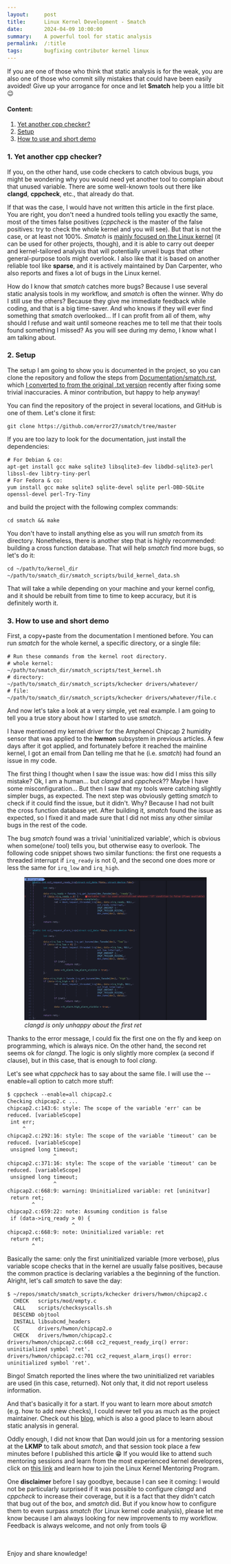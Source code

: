 ```yaml
---
layout:     post
title:      Linux Kernel Development - Smatch
date:       2024-04-09 10:00:00
summary:    A powerful tool for static analysis
permalink:  /:title
tags:       bugfixing contributor kernel linux
---
```


If you are one of those who think that static analysis is for the weak, you are also one of those who commit silly mistakes that could have been easily avoided! Give up your arrogance for once and let **Smatch** help you a little bit :wink:

#### Content:

1. [Yet another cpp checker?](#1-yet-another-cpp-checker)
2. [Setup](#2-setup)
3. [How to use and short demo](#3-how-to-use-and-short-demo)

### 1. Yet another cpp checker?

If you, on the other hand, use code checkers to catch obvious bugs, you might be wondering why you would need yet another tool to complain about that unused variable. There are some well-known tools out there like **clangd**, **cppcheck**, etc., that already do that.

If that was the case, I would have not written this article in the first place. You are right, you don't need a hundred tools telling you exactly the same, most of the times false positives (*cppcheck* is the master of the false positives: try to check the whole kernel and you will see). But that is not the case, or at least not 100%. *Smatch* is <u>mainly focused on the Linux kernel</u> (it can be used for other projects, though), and it is able to carry out deeper and kernel-tailored analysis that will potentially unveil bugs that other general-purpose tools might overlook. I also like that it is based on another reliable tool like **sparse**, and it is actively maintained by Dan Carpenter, who also reports and fixes a lot of bugs in the Linux kernel.

How do I know that *smatch* catches more bugs? Because I use several static analysis tools in my workflow, and *smatch* is often the winner. Why do I still use the others? Because they give me immediate feedback while coding, and that is a big time-saver. And who knows if they  will ever find something that *smatch* overlooked... If I can profit from all of them, why should I refuse and wait until someone reaches me to tell me that their tools found something I missed? As you will see during my demo, I know what I am talking about.

### 2. Setup

The setup I am going to show you is documented in the project, so you can clone the repository and follow the steps from [Documentation/smatch.rst](https://github.com/error27/smatch/blob/master/Documentation/smatch.rst), which [I converted to from the original .txt version](https://lore.kernel.org/all/cca2741a-d7d5-4da4-a158-213787d11b40@moroto.mountain/) recently after fixing some trivial inaccuracies. A minor contribution, but happy to help anyway!

You can find the repository of the project in several locations, and GitHub is one of them. Let's clone it first:

```
git clone https://github.com/error27/smatch/tree/master
```

If you are too lazy to look for the documentation, just install the dependencies:

```
# For Debian & co:
apt-get install gcc make sqlite3 libsqlite3-dev libdbd-sqlite3-perl libssl-dev libtry-tiny-perl
# For Fedora & co:
yum install gcc make sqlite3 sqlite-devel sqlite perl-DBD-SQLite openssl-devel perl-Try-Tiny
```
and build the project with the following complex commands:

```
cd smatch && make
```

You don't have to install anything else as you will run *smatch* from its directory. Nonetheless, there is another step that is highly recommended: building a cross function database. That will help *smatch* find more bugs, so let's do it:

```
cd ~/path/to/kernel_dir
~/path/to/smatch_dir/smatch_scripts/build_kernel_data.sh
```

That will take a while depending on your machine and your kernel config, and it should be rebuilt from time to time to keep accuracy, but it is definitely worth it.

### 3. How to use and short demo

First, a copy+paste from the documentation I mentioned before. You can run *smatch* for the whole kernel, a specific directory, or a single file:

```
# Run these commands from the kernel root directory.
# whole kernel:
~/path/to/smatch_dir/smatch_scripts/test_kernel.sh
# directory:
~/path/to/smatch_dir/smatch_scripts/kchecker drivers/whatever/
# file:
~/path/to/smatch_dir/smatch_scripts/kchecker drivers/whatever/file.c
```

And now let's take a look at a very simple, yet real example. I am going to tell you a true story about how I started to use *smatch*.

I have mentioned my kernel driver for the Amphenol Chipcap 2 humidity sensor that was applied to the **hwmon** subsystem in previous articles. A few days after it got applied, and fortunately before it reached the mainline kernel, I got an email from Dan telling me that he (i.e. *smatch*) had found an issue in my code.

The first thing I thought when I saw the issue was: how did I miss this silly mistake? Ok, I am a human... but *clangd* and *cppcheck*?? Maybe I have some misconfiguration... But then I saw that my tools were catching slightly simpler bugs, as expected. The next step was obviously getting *smatch* to check if it could find the issue, but it didn't. Why? Because I had not built the cross function database yet. After building it, *smatch* found the issue as expected, so I fixed it and made sure that I did not miss any other similar bugs in the rest of the code.

The bug *smatch* found was a trivial 'uninitialized variable', which is obvious when some(one/ tool) tells you, but otherwise easy to overlook. The following code snippet shows two similar functions: the first one requests a threaded interrupt if `irq_ready` is not 0, and the second one does more or less the same for `irq_low` and `irq_high`.

<figure>
    <img src="/images/posts/2024-04-09-smatch/uninitialized-vars.jpg"
         alt="uninitialized variables">
    <figcaption><i>clangd is only unhappy about the first ret</i></figcaption>
</figure>

Thanks to the error message, I could fix the first one on the fly and keep on programming, which is always nice. On the other hand, the second ret seems ok for *clangd*. The logic is only slightly more complex (a second if clause), but in this case, that is enough to fool *clang*.

Let's see what *cppcheck* has to say about the same file. I will use the --enable=all option to catch more stuff:

```properties
$ cppcheck --enable=all chipcap2.c
Checking chipcap2.c ...
chipcap2.c:143:6: style: The scope of the variable 'err' can be reduced. [variableScope]
 int err;
     ^
chipcap2.c:292:16: style: The scope of the variable 'timeout' can be reduced. [variableScope]
 unsigned long timeout;
               ^
chipcap2.c:371:16: style: The scope of the variable 'timeout' can be reduced. [variableScope]
 unsigned long timeout;
               ^
chipcap2.c:668:9: warning: Uninitialized variable: ret [uninitvar]
 return ret;
        ^
chipcap2.c:659:22: note: Assuming condition is false
 if (data->irq_ready > 0) {
                     ^
chipcap2.c:668:9: note: Uninitialized variable: ret
 return ret;
        ^
```

Basically the same: only the first uninitialized variable (more verbose), plus variable scope checks that in the kernel are usually false positives, because the common practice is declaring variables a the beginning of the function. Alright, let's call *smatch* to save the day:

```properties
$ ~/repos/smatch/smatch_scripts/kchecker drivers/hwmon/chipcap2.c
  CHECK   scripts/mod/empty.c
  CALL    scripts/checksyscalls.sh
  DESCEND objtool
  INSTALL libsubcmd_headers
  CC      drivers/hwmon/chipcap2.o
  CHECK   drivers/hwmon/chipcap2.c
drivers/hwmon/chipcap2.c:668 cc2_request_ready_irq() error: uninitialized symbol 'ret'.
drivers/hwmon/chipcap2.c:701 cc2_request_alarm_irqs() error: uninitialized symbol 'ret'.
```
Bingo! Smatch reported the lines where the two uninitialized ret variables are used (in this case, returned). Not only that, it did not report useless information.

And that's basically it for a start. If you want to learn more about *smatch* (e.g. how to add new checks), I could never tell you as much as the project maintainer. Check out his [blog](https://staticthinking.wordpress.com/), which is also a good place to learn about static analysis in general.

Oddly enough, I did not know that Dan would join us for a mentoring session at the **LKMP** to talk about *smatch*, and that session took place a few minutes before I published this article :grin: If you would like to attend such mentoring sessions and learn from the most experienced kernel developres, click on [this link](/lkmp) and learn how to join the Linux Kernel Mentoring Program.

One **disclaimer** before I say goodbye, because I can see it coming: I would not be particularly surprised if it was possible to configure *clangd* and *cppcheck* to increase their coverage, but it is a fact that they didn't catch that bug out of the box, and *smatch* did. But if you know how to configure them to even surpass *smatch* (for Linux kernel code analysis), please let me know because I am always looking for new improvements to my workflow. Feedback is always welcome, and not only from tools :smiley:

 <br/><br/>
Enjoy and share knowledge!
